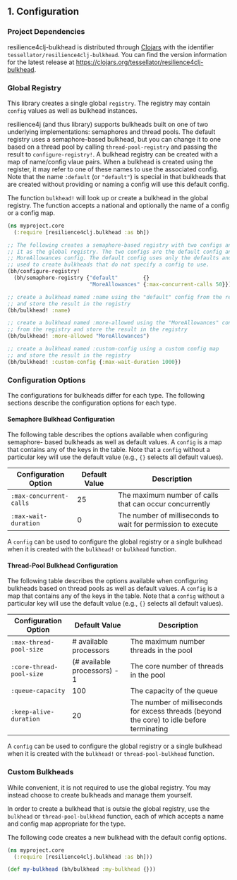 ## 1. Configuration

### Project Dependencies

resilience4clj-bulkhead is distributed through
[Clojars](https://clojars.org) with the identifier
`tessellator/resilience4clj-bulkhead`. You can find the version
information for the latest release at
https://clojars.org/tessellator/resilience4clj-bulkhead.


### Global Registry

This library creates a single global `registry`. The registry may contain
`config` values as well as bulkhead instances.

resilience4j (and thus library) supports bulkheads built on one of two
underlying implementations: semaphores and thread pools. The default registry
uses a semaphore-based bulkhead, but you can change it to one based on a thread
pool by calling `thread-pool-registry` and passing the result to
`configure-registry!`. A bulkhead registry can be created with a map of
name/config vlaue pairs. When a bulkhead is created using the register, it may
refer to one of these names to use the associated config. Note that the name
`:default` (or `"default"`) is special in that bulkheads that are created
without providing or naming a config will use this default config.

The function `bulkhead!` will look up or create a bulkhead in the global
registry. The function accepts a national and optionally the name of a config or
a config map.

```clojure
(ns myproject.core
  (:require [resilience4clj.bulkhead :as bh])

;; The following creates a semaphore-based registry with two configs and uses
;; it as the global registry. The two configs are the default config and the
;; MoreAllowances config. The default config uses only the defaults and will be
;; used to create bulkheads that do not specify a config to use.
(bh/configure-registry!
  (bh/semaphore-registry {"default"        {}
                          "MoreAllowances" {:max-concurrent-calls 50}}))

;; create a bulkhead named :name using the "default" config from the registry
;; and store the result in the registry
(bh/bulkhead! :name)

;; create a bulkhead named :more-allowed using the "MoreAllowances" config
;; from the registry and store the result in the registry
(bh/bulkhead! :more-allowed "MoreAllowances")

;; create a bulkhead named :custom-config using a custom config map
;; and store the result in the registry
(bh/bulkhead! :custom-config {:max-wait-duration 1000})
```

### Configuration Options

The configurations for bulkheads differ for each type. The following sections
describe the configuration options for each type.

#### Semaphore Bulkhead Configuration

The following table describes the options available when configuring semaphore-
based bulkheads as well as default values. A `config` is a map that contains any
of the keys in the table. Note that a `config` without a particular key will use
the default value (e.g., `{}` selects all default values).

| Configuration Option    | Default Value | Description                                                  |
|-------------------------|---------------|--------------------------------------------------------------|
| `:max-concurrent-calls` |            25 | The maximum number of calls that can occur concurrently      |
| `:max-wait-duration`    |             0 | The number of milliseconds to wait for permission to execute |

A `config` can be used to configure the global registry or a single bulkhead
when it is created with the `bulkhead!` or `bulkhead` function.

#### Thread-Pool Bulkhead Configuration

The following table describes the options available when configuring bulkheads
based on thread pools as well as default values. A `config` is a map that
contains any of the keys in the table. Note that a `config` without a particular
key will use the default value (e.g., `{}` selects all default values).

| Configuration Option     | Default Value                | Description                                                                                |
|--------------------------|------------------------------|--------------------------------------------------------------------------------------------|
| `:max-thread-pool-size`  |       # available processors | The maximum number threads in the pool                                                     |
| `:core-thread-pool-size` | (# available processors) - 1 | The core number of threads in the pool                                                     |
| `:queue-capacity`        |                          100 | The capacity of the queue                                                                  |
| `:keep-alive-duration`   |                           20 | The number of milliseconds for excess threads (beyond the core) to idle before terminating |

A `config` can be used to configure the global registry or a single bulkhead
when it is created with the `bulkhead!` or `thread-pool-bulkhead` function.


### Custom Bulkheads

While convenient, it is not required to use the global registry. You may instead
choose to create bulkheads and manage them yourself.

In order to create a bulkhead that is outsie the global registry, use the
`bulkhead` or `thread-pool-bulkhead` function, each of which accepts a name and
config map appropriate for the type.

The following code creates a new bulkhead with the default config options.

```clojure
(ns myproject.core
  (:require [resilience4clj.bulkhead :as bh]))

(def my-bulkhead (bh/bulkhead :my-bulkhead {}))
```
